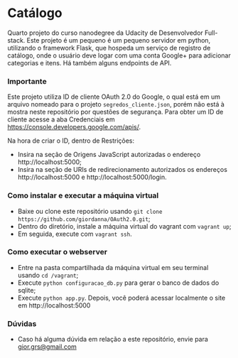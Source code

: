# Catálogo
Quarto projeto do curso nanodegree da Udacity de Desenvolvedor Full-stack.
Este projeto é um pequeno é um pequeno servidor em python, utilizando o framework Flask, que hospeda um serviço de registro de catálogo, onde o usuário deve logar com uma conta Google+ para adicionar categorias e itens. Há também alguns endpoints de API.

### Importante
Este projeto utiliza ID de cliente OAuth 2.0 do Google, o qual está em um arquivo nomeado para o projeto `segredos_cliente.json`, porém não está à mostra neste repositório por questões de segurança. Para obter um ID de cliente acesse a aba Credenciais em https://console.developers.google.com/apis/.

Na hora de criar o ID, dentro de Restrições:
- Insira na seção de Origens JavaScript autorizadas o endereço http://localhost:5000;
- Insira na seção de URIs de redirecionamento autorizados os endereços http://localhost:5000 e http://localhost:5000/login.

### Como instalar e executar a máquina virtual
- Baixe ou clone este repositório usando `git clone https://github.com/giordanna/OAuth2.0.git`;
- Dentro do diretório, instale a máquina virtual do vagrant com `vagrant up`;
- Em seguida, execute com `vagrant ssh`.

### Como executar o webserver
- Entre na pasta compartilhada da máquina virtual em seu terminal usando `cd /vagrant`;
- Execute `python configuracao_db.py` para gerar o banco de dados do sqlite;
- Execute `python app.py`. Depois, você poderá acessar localmente o site em http://localhost:5000

### Dúvidas
 - Caso há alguma dúvida em relação a este repositório, envie para gior.grs@gmail.com